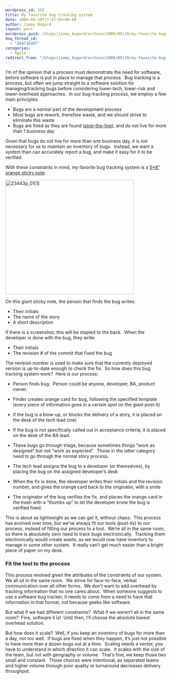 ```yaml
---
wordpress_id: 355
title: My favorite bug-tracking system
date: 2009-09-29T17:57:03+00:00
author: Jimmy Bogard
layout: post
wordpress_guid: /blogs/jimmy_bogard/archive/2009/09/29/my-favorite-bug-tracking-system.aspx
dsq_thread_id:
  - "264716307"
categories:
  - Agile
redirect_from: "/blogs/jimmy_bogard/archive/2009/09/29/my-favorite-bug-tracking-system.aspx/"
---
```

I’m of the opinion that a process must demonstrate the need for software, before software is put in place to manage that process.&#160; Bug tracking is a process, but often we jump straight to a software solution for managing/tracking bugs before considering lower-tech, lower-risk and lower-overhead approaches.&#160; In our bug-tracking process, we employ a few main principles:

  * Bugs are a normal part of the development process
  * Most bugs are rework, therefore waste, and we should strive to eliminate this waste
  * Bugs are fixed as they are found ([stop-the-line](http://www.informit.com/articles/article.aspx?p=664147&seqNum=5)), and do not live for more than 1 business day

Given that bugs do not live for more than one business day, it is not necessary for us to maintain an inventory of bugs.&#160; Instead, we want a system than can accurately report a bug, and make it easy for it to be verified.

With these constraints in mind, my favorite bug tracking system is a [5&#215;8” orange sticky note](http://www.officemax.com/office-supplies/post-it-notes-flags/post-it-super-sticky-notes/product-ARS23443):

[<img style="border-bottom: 0px;border-left: 0px;border-top: 0px;border-right: 0px" border="0" alt="23443p_01[1]" src="http://lostechies.com/jimmybogard/files/2011/03/23443p_011_thumb_1FD9E30E.jpg" width="401" height="357" />](http://lostechies.com/jimmybogard/files/2011/03/23443p_011_1C3BC831.jpg) 

On this giant sticky note, the person that finds the bug writes:

  * Their initials
  * The name of the story
  * A short description

If there is a screenshot, this will be stapled to the back.&#160; When the developer is done with the bug, they write:

  * Their initials
  * The revision # of the commit that fixed the bug

The revision number is used to make sure that the currently deployed version is up-to-date enough to check the fix.&#160; So how does this bug tracking system work?&#160; Here is our process:

  * Person finds bug.&#160; Person could be anyone, developer, BA, product owner.
  * Finder creates orange card for bug, following the specified template (every piece of information goes in a certain spot on the giant post-it)
  * If the bug is a blow-up, or blocks the delivery of a story, it is placed on the desk of the tech lead (me)
  * If the bug is not specifically called out in acceptance criteria, it is placed on the desk of the BA lead.
  * These bugs go through triage, because sometimes things “work as designed” but not “work as expected”.&#160; Those in the latter category need to go through the normal story process.

  * The tech lead assigns the bug to a developer (or themselves), by placing the bug on the assigned developer’s desk
  * When the fix is done, the developer writes their initials and the revision number, and gives the orange card back to the originator, with a smile
  * The originator of the bug verifies the fix, and places the orange card in the trash with a “thumbs up” to let the developer know the bug is verified fixed.

This is about as lightweight as we can get it, without chaos.&#160; This process has evolved over time, but we’ve always fit our tools (post-its) to our process, instead of fitting our process to a tool.&#160; We’re all in the same room, so there is absolutely zero need to track bugs electronically.&#160; Tracking them electronically would create waste, as we would now have inventory to manage in some other system.&#160; It really can’t get much easier than a bright piece of paper on my desk.

### Fit the tool to the process

This process evolved given the attributes of the constraints of our system.&#160; We all sit in the same room.&#160; We strive for face-to-face, verbal communication over all other forms.&#160; We don’t want to add overhead by tracking information that no one cares about.&#160; When someone suggests to use a software bug tracker, it needs to come from a need to have that information in that format, not because geeks like software.

But what if we had different constraints?&#160; What if we weren’t all in the same room?&#160; Fine, software it is!&#160; Until then, I’ll choose the absolute lowest overhead solution.

But how does it scale?&#160; Well, if you keep an inventory of bugs for more than a day, not too well.&#160; If bugs are fixed when they happen, it’s just not possible to have more than a dozen bugs out at a time.&#160; Scaling needs a vector, you have to understand in which direction it can scale.&#160; It scales with the size of the team, but not with geography or volume.&#160; That’s fine, we keep those two small and constant.&#160; Those choices were intentional, as separated teams and higher volume through poor quality or turnaround decreases delivery throughput.
